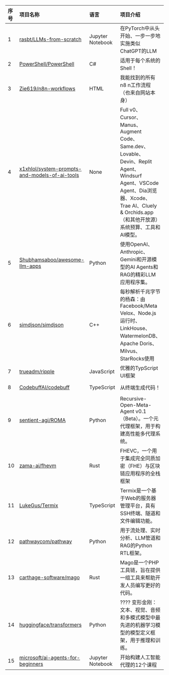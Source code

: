 |序号|项目名称|语言|项目介绍|趋势Star|当前Star|热度|创建时间|
|:---|:---|:---|:---|:---|:---|:---|:---|
|1|[rasbt/LLMs-from-scratch](https://github.com/rasbt/LLMs-from-scratch)|Jupyter Notebook|在PyTorch中从头开始、一步一步地实施类似ChatGPT的LLM|635|70691|225|2023-07-23|
|2|[PowerShell/PowerShell](https://github.com/PowerShell/PowerShell)|C#|适用于每个系统的Shell！|611|49309|191|2016-01-13|
|3|[Zie619/n8n-workflows](https://github.com/Zie619/n8n-workflows)|HTML|我能找到的所有n8 n工作流程（也来自网站本身）|371|29687|132|2025-05-14|
|4|[x1xhlol/system-prompts-and-models-of-ai-tools](https://github.com/x1xhlol/system-prompts-and-models-of-ai-tools)|None|Full v0、Cursor、Manus、Augment Code、Same.dev、Lovable、Devin、Replit Agent、Windsurf Agent、VSCode Agent、Dia浏览器、Xcode、Trae AI、Cluely & Orchids.app（和其他开放源）系统预算、工具和AI模型。|359|84408|122|2025-03-05|
|5|[Shubhamsaboo/awesome-llm-apps](https://github.com/Shubhamsaboo/awesome-llm-apps)|Python|使用OpenAI、Anthropic、Gemini和开源模型的AI Agents和RAG的精彩LLM应用程序集。|338|68298|118|2024-04-29|
|6|[simdjson/simdjson](https://github.com/simdjson/simdjson)|C++|每秒解析千兆字节的杨森：由Facebook/Meta Velox、Node.js运行时、LinkHouse、WatermelonDB、Apache Doris、Milvus、StarRocks使用|321|21592|98|2018-03-23|
|7|[trueadm/ripple](https://github.com/trueadm/ripple)|JavaScript|优雅的TypScript UI框架|302|4401|94|2025-02-16|
|8|[CodebuffAI/codebuff](https://github.com/CodebuffAI/codebuff)|TypeScript|从终端生成代码！|248|1605|76|2024-07-09|
|9|[sentient-agi/ROMA](https://github.com/sentient-agi/ROMA)|Python|Recursive-Open-Meta-Agent v0.1（Beta）。一个元代理框架，用于构建高性能多代理系统。|229|2039|75|2025-05-12|
|10|[zama-ai/fhevm](https://github.com/zama-ai/fhevm)|Rust|FHEVC，一个用于集成完全同质加密（FHE）与区块链应用程序的全栈框架|224|18821|69|2025-05-02|
|11|[LukeGus/Termix](https://github.com/LukeGus/Termix)|TypeScript|Termix是一个基于Web的服务器管理平台，具有SSH终端、隧道和文件编辑功能。|202|3793|61|2024-11-25|
|12|[pathwaycom/pathway](https://github.com/pathwaycom/pathway)|Python|用于流处理、实时分析、LLM管道和RAG的Python RTL框架。|202|42684|61|2022-11-27|
|13|[carthage-software/mago](https://github.com/carthage-software/mago)|Rust|Mago是一个PHP工具链，旨在提供一组工具来帮助开发人员编写更好的代码。|194|1515|58|2024-10-26|
|14|[huggingface/transformers](https://github.com/huggingface/transformers)|Python|???? 变形金刚：文本、视觉、音频和多模式模型中最先进的机器学习模型的模型定义框架，用于推理和训练。 |182|149753|58|2018-10-29|
|15|[microsoft/ai-agents-for-beginners](https://github.com/microsoft/ai-agents-for-beginners)|Jupyter Notebook|开始构建人工智能代理的12个课程|141|38352|55|2024-11-28|